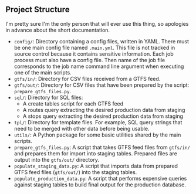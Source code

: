 ## Project Structure

I'm pretty sure I'm the only person that will ever use this thing, so apologies in advance about the short documentation.

* `config/`: Directory containing a config files, written in YAML. There must be one main config file named `.main.yml`. This file is not tracked in source control because it contains sensitive information. Each job process must also have a config file. Then name of the job file corresponds to the job name command line argument when executing one of the main scripts.
* `gtfs/in/`: Directory for CSV files received from a GTFS feed.
* `gtfs/out/`: Directory for CSV files that have been prepared by the script: `prepare_gtfs_files.py`.
* `sql/`: Directory for SQL files:
    * A create tables script for each GTFS feed
    * A routes query extracting the desired production data from staging
    * A stops query extracting the desired production data from staging
* `tpl/`: Directory for template files. For example, SQL query strings that need to be merged with other data before being usable.
* `utils/`: A Python package for some basic utilities shared by the main scripts.
* `prepare_gtfs_files.py`: A script that takes GTFS feed files from `gtfs/in/` and prepares them for import into staging tables. Prepared files are output into the `gtfs/out/` directory.
* `populate_staging_data.py`: A script that imports data from prepared GTFS feed files (`gtfs/out/`) into the staging tables.
* `populate_production_data.py`: A script that performs expensive queries against staging tables to build final output for the production database.
